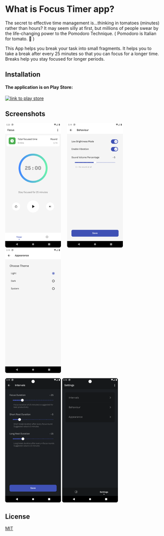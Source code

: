 
# What is Focus Timer app?

The secret to effective time management is...thinking in tomatoes (minutes) rather than hours? It may seem silly at first, but millions of people swear by the life-changing power to the Pomodoro Technique. ( Pomodoro is Italian for tomato. 🍅 )

This App helps you break your task into small fragments. It helps you to take a break after every 25 minutes so that you can focus for a longer time. Breaks help you stay focused for longer periods.

## Installation


#### The application is on Play Store:

[![link to play store](https://play.google.com/intl/en_us/badges/static/images/badges/en_badge_web_generic.png)](https://play.google.com/store/apps/details?id=com.mmstq.pomo.pomodoro)




## Screenshots

<p align="left">
  <img src="screenshots/ss5.png" width="180"> &nbsp;&nbsp;&nbsp; <img src="screenshots/ss4.png" width="180"> &nbsp;&nbsp;&nbsp; <img src="screenshots/ss3.png" width="180">
</p>

<p align="left">
  <img src="screenshots/ss2.png" width="180">
  <img src="screenshots/ss1.png" width="180">
</p>


## License

[MIT](https://choosealicense.com/licenses/mit/)

